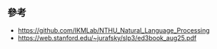
## 參考
- https://github.com/IKMLab/NTHU_Natural_Language_Processing
- https://web.stanford.edu/~jurafsky/slp3/ed3book_aug25.pdf
